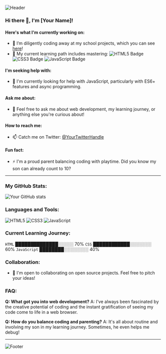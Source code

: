 ![Header](https://via.placeholder.com/1200x400/cccccc/808080?text=Welcome+to+My+GitHub)

### Hi there 👋, I'm [Your Name]!

#### Here's what I'm currently working on:

- 🔭 I’m diligently coding away at my school projects, which you can see [here](#)!
- 🌱 My current learning path includes mastering: ![HTML5 Badge](https://img.shields.io/badge/-HTML5-%23E34F26?style=flat&logo=html5&logoColor=white) ![CSS3 Badge](https://img.shields.io/badge/-CSS3-%231572B6?style=flat&logo=css3) ![JavaScript Badge](https://img.shields.io/badge/-JavaScript-%23F7DF1E?style=flat&logo=javascript&logoColor=black)

#### I'm seeking help with:

- 🤔 I'm currently looking for help with JavaScript, particularly with ES6+ features and async programming.

#### Ask me about:

- 💬 Feel free to ask me about web development, my learning journey, or anything else you're curious about!

#### How to reach me:

- 📫 Catch me on Twitter: [@YourTwitterHandle](#)

#### Fun fact:

- ⚡ I'm a proud parent balancing coding with playtime. Did you know my son can already count to 10?

---

### My GitHub Stats:

![Your GitHub stats](https://github-readme-stats.vercel.app/api?username=yourusername&show_icons=true)

### Languages and Tools:

![HTML5](https://img.shields.io/badge/-HTML5-%23E34F26?style=flat&logo=html5&logoColor=white)
![CSS3](https://img.shields.io/badge/-CSS3-%231572B6?style=flat&logo=css3)
![JavaScript](https://img.shields.io/badge/-JavaScript-%23F7DF1E?style=flat&logo=javascript&logoColor=black)

### Current Learning Journey:

`HTML` ██████████████░░░░░ 70%
`CSS` ████████████░░░░░░░ 60%
`JavaScript` ████████░░░░░░░░ 40%

### Collaboration:

- 🤝 I'm open to collaborating on open source projects. Feel free to pitch your ideas!

### FAQ:

**Q: What got you into web development?**
A: I've always been fascinated by the creative potential of coding and the instant gratification of seeing my code come to life in a web browser.

**Q: How do you balance coding and parenting?**
A: It's all about routine and involving my son in my learning journey. Sometimes, he even helps me debug!

---

![Footer](https://via.placeholder.com/1200x100/cccccc/808080?text=Thank+you+for+visiting+my+GitHub!)

